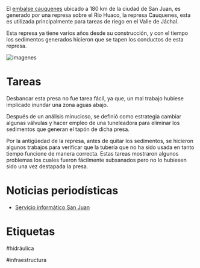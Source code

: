 El [embalse cauquenes](https://es.wikipedia.org/wiki/Embalse_Cauquenes_(Argentina)) ubicado a 180 km de la ciudad de San Juan, es generado por una represa sobre el Rio Huaco, la represa Cauquenes, esta es utilizada principalmente para tareas de riego en el Valle de Jáchal.

Esta represa ya tiene varios años desde su construcción, y con el tiempo los sedimentos generados hicieron que se tapen los conductos de esta represa.

![imagenes](imagenes/Cauquenes.jpg)

# Tareas

Desbancar esta presa no fue tarea fácil, ya que, un mal trabajo hubiese implicado inundar una zona aguas abajo.

Después de un análisis minucioso, se definió como estrategia cambiar algunas válvulas y hacer empleo de una tuneleadora para eliminar los sedimentos que generan el tapón de dicha presa.

Por la antigüedad de la represa, antes de quitar los sedimentos, se hicieron algunos trabajos para verificar que la tubería que no ha sido usada en tanto tiempo funcione de manera correcta. Estas tareas mostraron algunos problemas los cuales fueron fácilmente subsanados pero no lo hubiesen sido una vez destapada la presa.

# Noticias periodísticas

* [Servicio informático San Juan](https://sisanjuan.gob.ar/planificacion-e-infraestructura/2023-08-28/51209-reparan-los-sistemas-de-descarga-en-el-dique-los-cauquenes)

# Etiquetas

#hidráulica

#infraestructura
